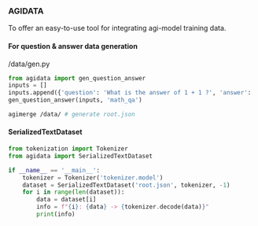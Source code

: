 ### AGIDATA

To offer an easy-to-use tool for integrating agi-model training data.

#### For question & answer data generation

/data/gen.py

```python
from agidata import gen_question_answer
inputs = []
inputs.append({'question': 'What is the answer of 1 + 1 ?', 'answer': 'The answer is 2'})
gen_question_answer(inputs, 'math_qa')
```

```bash
agimerge /data/ # generate root.json 
```

#### SerializedTextDataset

```python
from tokenization import Tokenizer
from agidata import SerializedTextDataset

if __name__ == '__main__':
    tokenizer = Tokenizer('tokenizer.model')
    dataset = SerializedTextDataset('root.json', tokenizer, -1)
    for i in range(len(dataset)):
        data = dataset[i]
        info = f"{i}: {data} -> {tokenizer.decode(data)}"
        print(info)
```
